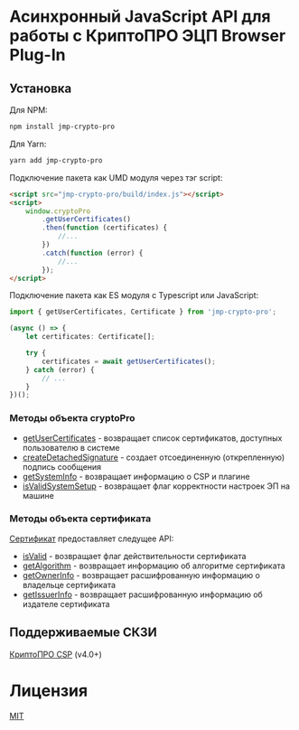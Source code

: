 # Асинхронный JavaScript API для работы с КриптоПРО ЭЦП Browser Plug-In

## Установка

Для NPM:

```bash
npm install jmp-crypto-pro
```

Для Yarn:

```bash
yarn add jmp-crypto-pro
```

Подключение пакета как UMD модуля через тэг script:

```html
<script src="jmp-crypto-pro/build/index.js"></script>
<script>
    window.cryptoPro
        .getUserCertificates()
        .then(function (certificates) {
            //...
        })
        .catch(function (error) {
            //...
        });
</script>
```

Подключение пакета как ES модуля с Typescript или JavaScript:

```typescript
import { getUserCertificates, Certificate } from 'jmp-crypto-pro';

(async () => {
    let certificates: Certificate[];

    try {
        certificates = await getUserCertificates();
    } catch (error) {
        // ...
    }
})();
```

### Методы объекта cryptoPro

-   [getUserCertificates](src/api/get-user-certificates.ts) - возвращает список сертификатов,
    доступных пользователю в системе
-   [createDetachedSignature](src/api/create-detached-signature.ts) - создает отсоединенную
    (открепленную) подпись сообщения
-   [getSystemInfo](src/api/get-system-info.ts) - возвращает информацию о CSP и плагине
-   [isValidSystemSetup](src/api/is-valid-system-setup.ts) - возвращает флаг корректности настроек
    ЭП на машине

### Методы объекта сертификата

[Сертификат](src/api/certificate/certificate.ts) предоставляет следущее API:

-   [isValid](src/api/certificate/is-valid.ts) - возвращает флаг действительности сертификата
-   [getAlgorithm](src/api/certificate/get-algorithm.ts) - возвращает информацию об алгоритме
    сертификата
-   [getOwnerInfo](src/api/certificate/get-info.ts) - возвращает расшифрованную информацию о
    владельце сертификата
-   [getIssuerInfo](src/api/certificate/get-nfo.ts) - возвращает расшифрованную информацию об
    издателе сертификата

## Поддерживаемые СКЗИ

[КриптоПРО CSP](https://www.cryptopro.ru/products/csp/downloads) (v4.0+)

# Лицензия

[MIT](/LICENSE)
